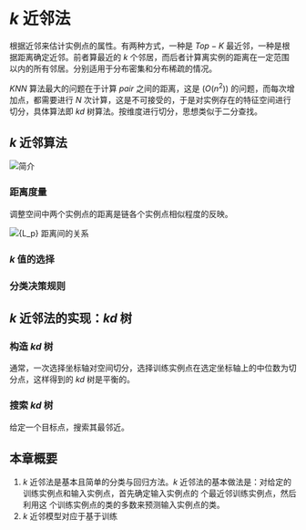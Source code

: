 # ${k}$ 近邻法

根据近邻来估计实例点的属性。有两种方式，一种是 ${Top-K}$ 最近邻，一种是根据距离确定近邻。前者算最近的 ${k}$ 个邻居，而后者计算离实例的距离在一定范围以内的所有邻居。分别适用于分布密集和分布稀疏的情况。

${KNN}$ 算法最大的问题在于计算 ${pair}$ 之间的距离，这是 ${(O(n^2))}$ 的问题，而每次增加点，都需要进行 ${N}$ 次计算，这是不可接受的，于是对实例存在的特征空间进行切分，具体算法即 ${kd}$ 树算法。按维度进行切分，思想类似于二分查找。

## ${k}$ 近邻算法

![简介](http://ofqm89vhw.bkt.clouddn.com/16bd39b6211de847c6f62e2bde0ab475.png)

### 距离度量

调整空间中两个实例点的距离是链各个实例点相似程度的反映。

![${L_p}$ 距离间的关系](http://ofqm89vhw.bkt.clouddn.com/c0ce977c1a970ae2a918450ce8579f02.png)

### ${k}$ 值的选择

### 分类决策规则

## ${k}$ 近邻法的实现：${kd}$ 树

### 构造 ${kd}$ 树

通常，一次选择坐标轴对空间切分，选择训练实例点在选定坐标轴上的中位数为切分点，这样得到的 ${kd}$ 树是平衡的。

### 搜索 ${kd}$ 树

给定一个目标点，搜索其最邻近。

## 本章概要

1. ${k}$ 近邻法是基本且简单的分类与回归方法。${k}$ 近邻法的基本做法是：对给定的训练实例点和输入实例点，首先确定输入实例点的 ${}$ 个最近邻训练实例点，然后利用这 ${}$ 个训练实例点的类的多数来预测输入实例点的类。
1. ${k}$ 近邻模型对应于基于训练